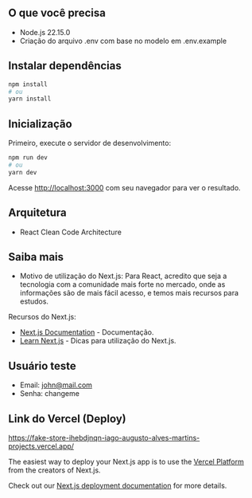 ## O que você precisa

- Node.js 22.15.0
- Criação do arquivo .env com base no modelo em .env.example

## Instalar dependências

```bash
npm install
# ou
yarn install
```

## Inicialização

Primeiro, execute o servidor de desenvolvimento:

```bash
npm run dev
# ou
yarn dev
```

Acesse [http://localhost:3000](http://localhost:3000) com seu navegador para ver o resultado.

## Arquitetura

- React Clean Code Architecture

## Saiba mais

- Motivo de utilização do Next.js: Para React, acredito que seja a tecnologia com a comunidade mais forte no mercado, onde as informações são de mais fácil acesso, e temos mais recursos para estudos.

Recursos do Next.js:

- [Next.js Documentation](https://nextjs.org/docs) - Documentação.
- [Learn Next.js](https://nextjs.org/learn) - Dicas para utilização do Next.js.

## Usuário teste

- Email: john@mail.com
- Senha: changeme

## Link do Vercel (Deploy)

https://fake-store-ihebdjnqn-iago-augusto-alves-martins-projects.vercel.app/

The easiest way to deploy your Next.js app is to use the [Vercel Platform](https://vercel.com/new?utm_medium=default-template&filter=next.js&utm_source=create-next-app&utm_campaign=create-next-app-readme) from the creators of Next.js.

Check out our [Next.js deployment documentation](https://nextjs.org/docs/app/building-your-application/deploying) for more details.
